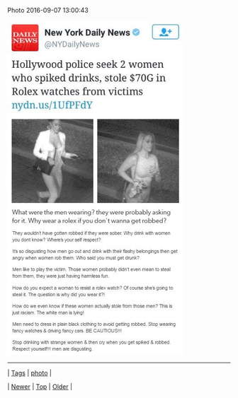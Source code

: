 <!--
title: Photo 2016-09-07 13
date: 2020-06-28T15:27:00.127Z
tags: photo
-->


Photo 2016-09-07 13:00:43

![](150073747641-0.jpg)

<!--BOTTOM-POST-NAVIGATION-->
---

| [Tags](tags.md) | [photo](tag-photo.md) |

| [Newer](150071086552.md) | [Top](index.md) | [Older](150082165238.md) |